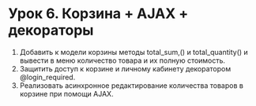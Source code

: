# Урок 6. Корзина + AJAX + декораторы
1. Добавить к модели корзины методы total_sum,() и total_quantity() и вывести в меню количество товара и их полную стоимость.
2. Защитить доступ к корзине и личному кабинету декоратором @login_required.
3. Реализовать асинхронное редактирование количества товаров в корзине при помощи AJAX.
